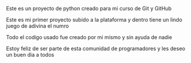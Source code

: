 Este es un proyecto de python creado para mi curso de Git y GitHub

Este es mi primer proyecto subido a la plataforma y dentro tiene un lindo juego de adivina el numro

Todo el codigo usado fue creado por mi mismo y sin ayuda de nadie

Estoy feliz de ser parte de esta comunidad de programadores y les deseo un buen dia a todos
